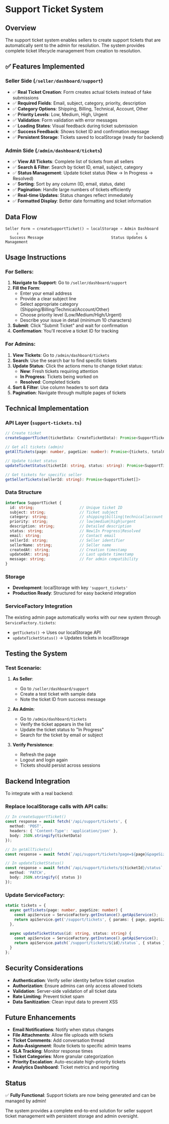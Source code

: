 # Support Ticket System

## Overview

The support ticket system enables sellers to create support tickets that are automatically sent to the admin for resolution. The system provides complete ticket lifecycle management from creation to resolution.

## ✅ **Features Implemented**

### **Seller Side** (`/seller/dashboard/support`)
- ✅ **Real Ticket Creation**: Form creates actual tickets instead of fake submissions
- ✅ **Required Fields**: Email, subject, category, priority, description
- ✅ **Category Options**: Shipping, Billing, Technical, Account, Other
- ✅ **Priority Levels**: Low, Medium, High, Urgent
- ✅ **Validation**: Form validation with error messages
- ✅ **Loading States**: Visual feedback during ticket submission
- ✅ **Success Feedback**: Shows ticket ID and confirmation message
- ✅ **Persistent Storage**: Tickets saved to localStorage (ready for backend)

### **Admin Side** (`/admin/dashboard/tickets`)
- ✅ **View All Tickets**: Complete list of tickets from all sellers
- ✅ **Search & Filter**: Search by ticket ID, email, subject, category
- ✅ **Status Management**: Update ticket status (New → In Progress → Resolved)
- ✅ **Sorting**: Sort by any column (ID, email, status, date)
- ✅ **Pagination**: Handle large numbers of tickets efficiently
- ✅ **Real-time Updates**: Status changes reflect immediately
- ✅ **Formatted Display**: Better date formatting and ticket information

## **Data Flow**

```
Seller Form → createSupportTicket() → localStorage → Admin Dashboard
     ↓                                                    ↓
  Success Message                              Status Updates & Management
```

## **Usage Instructions**

### **For Sellers:**

1. **Navigate to Support**: Go to `/seller/dashboard/support`
2. **Fill the Form**:
   - Enter your email address
   - Provide a clear subject line
   - Select appropriate category (Shipping/Billing/Technical/Account/Other)
   - Choose priority level (Low/Medium/High/Urgent)
   - Describe your issue in detail (minimum 10 characters)
3. **Submit**: Click "Submit Ticket" and wait for confirmation
4. **Confirmation**: You'll receive a ticket ID for tracking

### **For Admins:**

1. **View Tickets**: Go to `/admin/dashboard/tickets`
2. **Search**: Use the search bar to find specific tickets
3. **Update Status**: Click the actions menu to change ticket status:
   - **New**: Fresh tickets requiring attention
   - **In Progress**: Tickets being worked on
   - **Resolved**: Completed tickets
4. **Sort & Filter**: Use column headers to sort data
5. **Pagination**: Navigate through multiple pages of tickets

## **Technical Implementation**

### **API Layer** (`support-tickets.ts`)
```typescript
// Create ticket
createSupportTicket(ticketData: CreateTicketData): Promise<SupportTicket>

// Get all tickets (admin)
getAllTickets(page: number, pageSize: number): Promise<{tickets, totalCount}>

// Update ticket status
updateTicketStatus(ticketId: string, status: string): Promise<SupportTicket>

// Get tickets for specific seller
getSellerTickets(sellerId: string): Promise<SupportTicket[]>
```

### **Data Structure**
```typescript
interface SupportTicket {
  id: string;                    // Unique ticket ID
  subject: string;               // Ticket subject
  category: string;              // shipping|billing|technical|account|other
  priority: string;              // low|medium|high|urgent
  description: string;           // Detailed description
  status: string;                // New|In Progress|Resolved
  email: string;                 // Contact email
  sellerId: string;              // Seller identifier
  sellerName: string;            // Seller name
  createdAt: string;             // Creation timestamp
  updatedAt: string;             // Last update timestamp
  message: string;               // For admin compatibility
}
```

### **Storage**
- **Development**: localStorage with key `'support_tickets'`
- **Production Ready**: Structured for easy backend integration

### **ServiceFactory Integration**
The existing admin page automatically works with our new system through `ServiceFactory.tickets`:
- `getTickets()` → Uses our localStorage API
- `updateTicketStatus()` → Updates tickets in localStorage

## **Testing the System**

### **Test Scenario:**
1. **As Seller**: 
   - Go to `/seller/dashboard/support`
   - Create a test ticket with sample data
   - Note the ticket ID from success message

2. **As Admin**:
   - Go to `/admin/dashboard/tickets`
   - Verify the ticket appears in the list
   - Update the ticket status to "In Progress"
   - Search for the ticket by email or subject

3. **Verify Persistence**:
   - Refresh the page
   - Logout and login again
   - Tickets should persist across sessions

## **Backend Integration**

To integrate with a real backend:

### **Replace localStorage calls with API calls:**

```typescript
// In createSupportTicket()
const response = await fetch('/api/support/tickets', {
  method: 'POST',
  headers: { 'Content-Type': 'application/json' },
  body: JSON.stringify(ticketData)
});

// In getAllTickets()
const response = await fetch(`/api/support/tickets?page=${page}&pageSize=${pageSize}`);

// In updateTicketStatus()
const response = await fetch(`/api/support/tickets/${ticketId}/status`, {
  method: 'PATCH',
  body: JSON.stringify({ status })
});
```

### **Update ServiceFactory:**
```typescript
static tickets = {
  async getTickets(page: number, pageSize: number) {
    const apiService = ServiceFactory.getInstance().getApiService();
    return apiService.get('/support/tickets', { params: { page, pageSize } });
  },
  
  async updateTicketStatus(id: string, status: string) {
    const apiService = ServiceFactory.getInstance().getApiService();
    return apiService.patch(`/support/tickets/${id}/status`, { status });
  }
};
```

## **Security Considerations**

- **Authentication**: Verify seller identity before ticket creation
- **Authorization**: Ensure admins can only access allowed tickets
- **Validation**: Server-side validation of all ticket data
- **Rate Limiting**: Prevent ticket spam
- **Data Sanitization**: Clean input data to prevent XSS

## **Future Enhancements**

- **Email Notifications**: Notify when status changes
- **File Attachments**: Allow file uploads with tickets
- **Ticket Comments**: Add conversation thread
- **Auto-Assignment**: Route tickets to specific admin teams
- **SLA Tracking**: Monitor response times
- **Ticket Categories**: More granular categorization
- **Priority Escalation**: Auto-escalate high-priority tickets
- **Analytics Dashboard**: Ticket metrics and reporting

## **Status**

✅ **Fully Functional**: Support tickets are now being generated and can be managed by admin!

The system provides a complete end-to-end solution for seller support ticket management with persistent storage and admin oversight. 